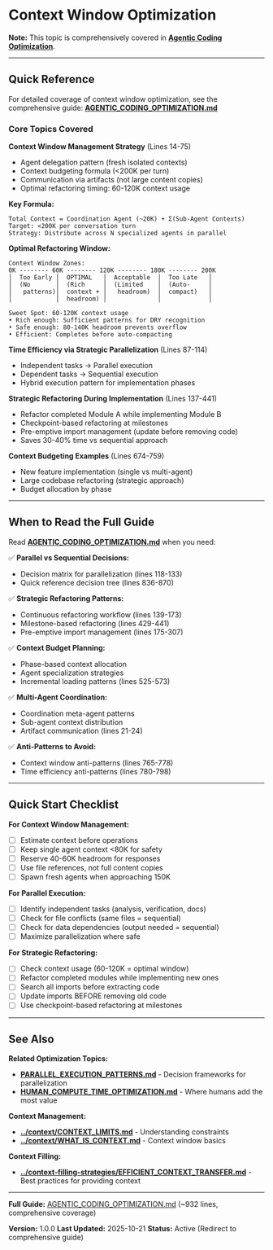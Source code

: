 # Context Window Optimization

**Note:** This topic is comprehensively covered in **[Agentic Coding Optimization](AGENTIC_CODING_OPTIMIZATION.md)**.

---

## Quick Reference

For detailed coverage of context window optimization, see the comprehensive guide: **[AGENTIC_CODING_OPTIMIZATION.md](AGENTIC_CODING_OPTIMIZATION.md)**

### Core Topics Covered

**Context Window Management Strategy** (Lines 14-75)
- Agent delegation pattern (fresh isolated contexts)
- Context budgeting formula (<200K per turn)
- Communication via artifacts (not large content copies)
- Optimal refactoring timing: 60-120K context usage

**Key Formula:**
```
Total Context = Coordination Agent (~20K) + Σ(Sub-Agent Contexts)
Target: <200K per conversation turn
Strategy: Distribute across N specialized agents in parallel
```

**Optimal Refactoring Window:**
```
Context Window Zones:
0K -------- 60K -------- 120K -------- 180K -------- 200K
│  Too Early │  OPTIMAL   │  Acceptable  │  Too Late   │
│  (No       │  (Rich     │  (Limited    │  (Auto-     │
│   patterns)│  context + │   headroom)  │  compact)   │
│            │  headroom) │              │             │

Sweet Spot: 60-120K context usage
• Rich enough: Sufficient patterns for DRY recognition
• Safe enough: 80-140K headroom prevents overflow
• Efficient: Completes before auto-compacting
```

**Time Efficiency via Strategic Parallelization** (Lines 87-114)
- Independent tasks → Parallel execution
- Dependent tasks → Sequential execution
- Hybrid execution pattern for implementation phases

**Strategic Refactoring During Implementation** (Lines 137-441)
- Refactor completed Module A while implementing Module B
- Checkpoint-based refactoring at milestones
- Pre-emptive import management (update before removing code)
- Saves 30-40% time vs sequential approach

**Context Budgeting Examples** (Lines 674-759)
- New feature implementation (single vs multi-agent)
- Large codebase refactoring (strategic approach)
- Budget allocation by phase

---

## When to Read the Full Guide

Read **[AGENTIC_CODING_OPTIMIZATION.md](AGENTIC_CODING_OPTIMIZATION.md)** when you need:

✅ **Parallel vs Sequential Decisions:**
- Decision matrix for parallelization (lines 118-133)
- Quick reference decision tree (lines 836-870)

✅ **Strategic Refactoring Patterns:**
- Continuous refactoring workflow (lines 139-173)
- Milestone-based refactoring (lines 429-441)
- Pre-emptive import management (lines 175-307)

✅ **Context Budget Planning:**
- Phase-based context allocation
- Agent specialization strategies
- Incremental loading patterns (lines 525-573)

✅ **Multi-Agent Coordination:**
- Coordination meta-agent patterns
- Sub-agent context distribution
- Artifact communication (lines 21-24)

✅ **Anti-Patterns to Avoid:**
- Context window anti-patterns (lines 765-778)
- Time efficiency anti-patterns (lines 780-798)

---

## Quick Start Checklist

**For Context Window Management:**
- [ ] Estimate context before operations
- [ ] Keep single agent context <80K for safety
- [ ] Reserve 40-60K headroom for responses
- [ ] Use file references, not full content copies
- [ ] Spawn fresh agents when approaching 150K

**For Parallel Execution:**
- [ ] Identify independent tasks (analysis, verification, docs)
- [ ] Check for file conflicts (same files = sequential)
- [ ] Check for data dependencies (output needed = sequential)
- [ ] Maximize parallelization where safe

**For Strategic Refactoring:**
- [ ] Check context usage (60-120K = optimal window)
- [ ] Refactor completed modules while implementing new ones
- [ ] Search all imports before extracting code
- [ ] Update imports BEFORE removing old code
- [ ] Use checkpoint-based refactoring at milestones

---

## See Also

**Related Optimization Topics:**
- **[PARALLEL_EXECUTION_PATTERNS.md](PARALLEL_EXECUTION_PATTERNS.md)** - Decision frameworks for parallelization
- **[HUMAN_COMPUTE_TIME_OPTIMIZATION.md](HUMAN_COMPUTE_TIME_OPTIMIZATION.md)** - Where humans add the most value

**Context Management:**
- **[../context/CONTEXT_LIMITS.md](../context/CONTEXT_LIMITS.md)** - Understanding constraints
- **[../context/WHAT_IS_CONTEXT.md](../context/WHAT_IS_CONTEXT.md)** - Context window basics

**Context Filling:**
- **[../context-filling-strategies/EFFICIENT_CONTEXT_TRANSFER.md](../context-filling-strategies/EFFICIENT_CONTEXT_TRANSFER.md)** - Best practices for providing context

---

**Full Guide:** [AGENTIC_CODING_OPTIMIZATION.md](AGENTIC_CODING_OPTIMIZATION.md) (~932 lines, comprehensive coverage)

**Version:** 1.0.0
**Last Updated:** 2025-10-21
**Status:** Active (Redirect to comprehensive guide)
